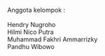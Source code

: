 Anggota kelompok : <br><br>
Hendry Nugroho<br>
Hilmi Nico Putra<br>
Muhammad Fakhri Ammarrizky<br>
Pandhu Wibowo
